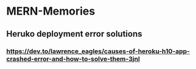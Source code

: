 # MERN-Memories
## Heruko deployment error solutions
### https://dev.to/lawrence_eagles/causes-of-heroku-h10-app-crashed-error-and-how-to-solve-them-3jnl